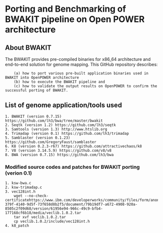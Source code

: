 # Porting and Benchmarking of BWAKIT pipeline on Open POWER architecture


## About BWAKIT 
The BWAKIT provides pre-compiled binaries for x86_64 architecture and end-to-end solution for genome mapping. This GitHub repository describes: 
  	
		(a) how to port various pre-built application binaries used in BWAKIT into OpenPOWER architecture 
    	(b) how to execute the BWAKIT pipeline and 
    	(c) how to validate the output results on OpenPOWER to confirm the successful porting of BWAKIT. 


## List of genome application/tools used

	1. BWAKIT (version 0.7.15) https://github.com/lh3/bwa/tree/master/bwakit
	2. Seqtk (version 1.2) https://github.com/lh3/seqtk
	3. Samtools (version 1.3) http://www.htslib.org
	4. Trimadap (version 0.1) https://github.com/lh3/trimadap 
	5. Samblaster (version 0.1.23) https://github.com/GregoryFaust/samblaster
	6. K8 (version 0.2.3-r67) https://github.com/attractivechaos/k8
	7. V8 (version 3.14.5.9) https://github.com/v8/v8
	8. BWA (version 0.7.15) https://github.com/lh3/bwa
	
### Modified source codes and patches for BWAKIT porting (verion 0.1)

	1. ksw-bwa.c 
	2. ksw-trimadap.c 
	3. vec128int.h
		wget --no-check-certificatehttps://www.ibm.com/developerworks/community/files/form/anonymous/api/library/b8b3a7b1-379f-4140-9d5f-73f658d8b2f5/document/79b19df7-a672-4908-920a-8505c2f09d68/version/61956e94-966c-49c9-bfb4-177168cf6b18/media/veclib.1.0.2.tar
		tar xvf veclib.1.0.2.tar 
		cp veclib.1.0.2/include/vec128int.h 
	4. k8_patch 



